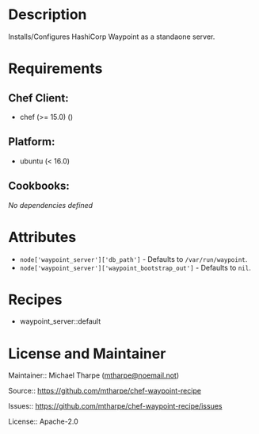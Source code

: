 # Description

Installs/Configures HashiCorp Waypoint as a standaone server.

# Requirements


## Chef Client:

* chef (>= 15.0) ()

## Platform:

* ubuntu (< 16.0)

## Cookbooks:

*No dependencies defined*

# Attributes

* `node['waypoint_server']['db_path']` -  Defaults to `/var/run/waypoint`.
* `node['waypoint_server']['waypoint_bootstrap_out']` -  Defaults to `nil`.

# Recipes

* waypoint_server::default

# License and Maintainer

Maintainer:: Michael Tharpe (<mtharpe@noemail.not>)

Source:: https://github.com/mtharpe/chef-waypoint-recipe

Issues:: https://github.com/mtharpe/chef-waypoint-recipe/issues

License:: Apache-2.0
